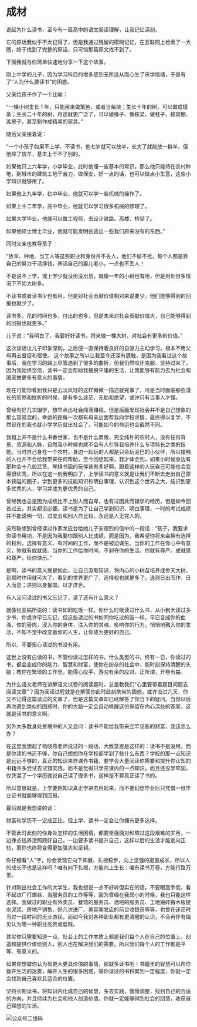 # 成材

说起为什么读书，至今有一篇高中的语文阅读理解，让我记忆深刻。

它的原话我似乎不太记得了，但是我通过残留的模糊记忆，在互联网上检索了一大圈，终于找到了完整的原话，只可惜那篇原文找不到了。

下面我就与你简单快速地分享一下这个故事。

刚上中学的儿子，因为学习科目的增多感到无所适从而心生了厌学情绪，于是有了“人为什么要读书”的困惑。

父亲给孩子作了一个比喻：

“一棵小树生长 1 年，只能用来做篱笆，或者当柴烧；生长十年的树，可以做成檩条；生长二十年的树，用途就更广泛了，可以做椽子、做栋梁、做柱子、搭窝棚、盖房子，甚至制作成精美的家具。”

随后父亲接着说：

“一个小孩子如果不上学、不读书，他七岁就可以放羊，长大了就能放一群羊，但他除了放羊，基本上干不了别的。

如果他只上六年学，小学毕业，此时他懂一些基本的常识，那么他只能待在农村种地，到城市的建筑工地干苦力，做保安，好一点的话，也可以做点小生意，这些小学知识就够用了。

如果他上九年学，初中毕业，他就可以学一些机械的操作了。

如果上十二年学，高中毕业，他就可以学习很多机械的修理了。

如果大学毕业，他就可以做工程师，去设计铁路、高楼、桥梁了。

如果他硕士博士毕业，他就可能发明创造出一些我们原来没有的东西。”

同时父亲也教导孩子：

“放羊、种地、当工人等这些职业和身份并不丢人，他们不偷不抢，每个人都是靠自己的努力干活挣钱，养活自己的妻儿老小，一点也不丢人！

不是说不上学，或上学少就没用没出息，就像一年的小树也有用，但是用处很多情况下不如大树多。

不读书或者读书少也有用，但是对社会贡献价值相对来说要少，他们能够得到的回报也就少了。

读书多，花的时间也多，付出的也多，但是未来对社会贡献价值大，自己能够得到的回报也就更多。”

儿子说：“我明白了，我要好好读书，将来做一棵大树，对社会有更多的价值。”

这次谈话让儿子印象深刻，之后便一直保持着良好的自驱力主动学习，根本不用父母再去督促和驱使。
这个故事之所以让我至今还深有感触，是因为我看过这个故事后，我在学习的路上尽管遇到了很多的曲折，但我仍然咬牙克服、坚持过来了，因为我始终坚信，读书一定会帮助我摆脱平庸的生活，让我能够有能力去为社会和国家做更多有意义的事情。

现在可能你看到我只是云淡风轻的这样微微一描述就完事了，可是当时面临那些漫长的煎熬和挫折的时候，是有多么迷茫、无助和绝望，或许只有当事人才懂。

曾经有好几次辍学，想早点出社会闯荡赚钱，但是后面发现社会并不是自己想象的那么容易混的，幸运的是每一次都有母亲出面帮我向学校求情，最终得以复学，不然现在的我也就小学学历就出社会了，可能如今的命运也会截然不同。

我祖上并不是什么书香世家，也不是什么商贩，完全纯朴的农村人，没有任何背景、资源和人脉，自然我小时候也就不会有人引导我培养什么专项特长之类的技能。当时自己身在一个农村，身边一起玩的人都是只会玩泥巴的小伙伴，所以接触的人也并不会给我带来任何帮助，至今回想起来，我才体会到，如果小时候身边有那种会十八般武艺、琴棋书画的玩伴该有多好啊，跟着这样的人玩自己可能也会变得很优秀，所以在这一刻我明白了，上学读书的意义就是让我们不断去走出自己原本狭隘的圈子，学到更多的技能知识和明白事理，认识到这个世界之大，结识到更多优秀的人，学习并成为更优秀的自己。

曾经我也总是因为成绩比不上别人而自卑，也有过因此而辍学的经历，但是如今回首过去，其实都没必要。读书是为了让自己学到知识、明白事理，一时的考试成绩并不能说明一切，过度去和别人作比较，永远是人无完人的。

突然联想到曾经读过作家龙应台给她儿子安德烈的信中的一段话：“孩子，我要求你读书用功，不是因为我要你跟别人比成绩，而是因为，我希望你将来会拥有选择的权利，选择有意义、有时间的工作，而不是被迫谋生。当你的工作在你心中有意义，你就有成就感。当你的工作给你时间，不剥夺你的生活，你就有尊严。成就感和尊严，给你快乐。”

是啊，读书的意义就是如此，让自己汲取知识，将内心的小树苗培养成参天大树，到那时作用就可大了，看到的世界更广了，选择权也就更多了。退则日出而作，日入而息；进则以身报国，以才济世。

有人又问读过的书又忘记了，读了还有什么意义？

就像张亚娟所说的：读书如同吃饭一样。你什么时候读过什么书，从小到大读过多少书，你或许早已忘记，但这些读过的书如同你吃过的饭一样，早已变成你的血液、你的骨肉，浸入你的身体，注入你的灵魂，影响你的行为，悄悄地融入你的生活，不知不觉中改变着你的人生，让你成为更好的自己。

所以，不要担心读过的书没有用。

这世上没有白读的书。不管你读过怎样的书，什么类型的书，终有一日，你读过的书，都会变成你的能力、智慧和财富，使你在纷杂的社会中，能时刻保持清醒的头脑；教你在繁琐的工作里，能得心应手，游刃有余的应对。正所谓，开卷有益。

为什么语文老师在讲解语文试卷的阅读题时，总是教我们“心里要带着题目问题去阅读文章”？因为阅读过程就是在解答你此时此刻携带的困惑，或许没过几天，你又不记得这篇读过的文章了，但是这篇文章却已经解答了你当下的疑问。当你以后再次遇到类似的困惑时，你的大脑一定会自动唤醒这份保留在内心深处的答案，这就是读书的意义啊。

另外大多数身处贫境中的人又会问：读书不能给我带来立竿见影的财富，我该怎么办？

在这里我想起了杨晓燕老师说过的一段话，大致意思是这样的：读书不是没用，而是你读的书还不够，你自己想想你在学校都学到了些什么东西？学校的那一点知识是远远不够的，真正的知识来自课外书籍，要学会大量阅读你需要和提升你认知的书籍并多尝试去试错实践，而不是觉得只学完课内的一点知识，而且还没学牢固，仅凭混了一个学历就说自己读了很多书，这样是不算真正读了书的。

所以意思就是，上学要把知识真正学进去用起来，而不要幻想毕业后只凭借一纸毕业证书就能够得到回报。

最后就是我想说的话：

财富和学历不一定成正比，但上学、读书一定会让你拥有更多选择。

不管此时此刻的你身处怎样的生活困境，都要坚强面对和熬过这段艰难的岁月，一边挣点钱养活照顾好自己，一边要多读书提升自己，这样以后的生活才能走向正轨，而你也终将变得更加强大和坚韧。

你仔细看“人”字，你会发现它向下伸展、扎根稳步，向上坚强的挺直成长，所以人的成长不也是这样吗？唯有向下扎根，方能向上生长；唯有读书万卷，方能行路万里。

针对刚出社会工作的大学生，我也想说一点不好听但实在的话，不要眼高手低，看不起进厂打螺丝、当服务员的工作等等，因为曾经在我弱小的时候，我也只能这样选择。我做过的职业有外卖员、餐馆的服务员、酒吧的服务员、工地搬砖搬木板提水泥浆、房地产销售、好几次进厂、美容美发店的前台收银员等等，也曾在迷茫时当过一段时间的无业游民，而如今我对各种职业都有更清醒的认识，不会再怀有偏见认为哪一种职业高贵或低贱。

其实你只需要知道一点，社会上的工作本质上都是我们每个人在自己的位置上，创造和提供价值给别人，别人也在解决我们的需要。所以我们每个人的工作都是平等、有意义的。

如果你想做你认为有更大更具价值的事情，那就多读书吧！书籍里的智慧可以帮你拨开生活的迷雾，解开人生的很多困惑，等你读过的书积累到一定程度，你就一定会找到自己喜欢且适合的位置。

坚持长期读书，将知识内化成自己的智慧，多去实践，慢慢调整，找到自己的合适的方向，并且持续为社会和他人创造价值，你就一定能够得到社会的回馈，收获自己理想的生活。

![公众号二维码](/公众号宣传二维码-标准色版.png)
